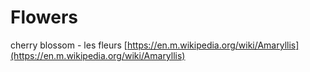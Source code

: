 Flowers
===

cherry blossom - les fleurs
[https://en.m.wikipedia.org/wiki/Amaryllis](https://en.m.wikipedia.org/wiki/Amaryllis)